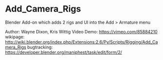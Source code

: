 Add_Camera_Rigs
===============

Blender Add-on which adds 2 rigs and UI into the Add >  Armature menu

Author: Wayne Dixon, Kris Wittig
Video Demo: https://vimeo.com/85884210
wikipage: http://wiki.blender.org/index.php/Extensions:2.6/Py/Scripts/Rigging/Add_Camera_Rigs
bugtracking: https://developer.blender.org/maniphest/task/edit/form/2/
